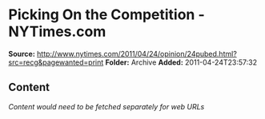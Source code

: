 # Picking On the Competition - NYTimes.com

**Source:** http://www.nytimes.com/2011/04/24/opinion/24pubed.html?src=recg&pagewanted=print
**Folder:** Archive
**Added:** 2011-04-24T23:57:32




## Content
*Content would need to be fetched separately for web URLs*

